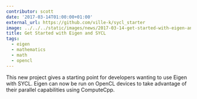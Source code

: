 ```yaml
---
contributor: scott
date: '2017-03-14T01:00:00+01:00'
external_url: https://github.com/ville-k/sycl_starter
image: ../../../static/images/news/2017-03-14-get-started-with-eigen-and-sycl.webp
title: Get Started with Eigen and SYCL
tags:
  - eigen
  - mathematics
  - math
  - opencl
---
```


This new project gives a starting point for developers wanting to use Eigen with SYCL. Eigen can now be run on OpenCL
devices to take advantage of their parallel capabilities using ComputeCpp.
